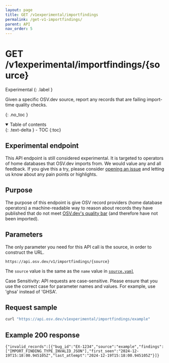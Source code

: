 ```yaml
---
layout: page
title: GET /v1experimental/importfindings
permalink: /get-v1-importfindings/
parent: API
nav_order: 5
---
```

# GET /v1experimental/importfindings/{source}
Experimental
{: .label }

Given a specific OSV.dev source, report any records that are failing import-time quality checks.

{: .no_toc }

<details open markdown="block">
  <summary>
    Table of contents
  </summary>
  {: .text-delta }
- TOC
{:toc}
</details>

## Experimental endpoint

This API endpoint is still considered experimental. It is targeted to operators
of home databases that OSV.dev imports from. We would value any and all
feedback. If you give this a try, please consider [opening an
issue](https://github.com/google/osv.dev/issues/new) and letting us know about
any pain points or highlights.

## Purpose

The purpose of this endpoint is give OSV record providers (home database
operators) a machine-readable way to reason about records they have published that
do not meet [OSV.dev's quality bar](data_quality.html) (and therefore have not been imported).

## Parameters

The only parameter you need for this API call is the source, in order to construct the URL.

`https://api.osv.dev/v1/importfindings/{source}`

The `source` value is the same as the `name` value in [`source.yaml`](https://github.com/google/osv.dev/blob/master/source.yaml)

Case Sensitivity: API requests are case-sensitive. Please ensure that you use the correct case for parameter names and values. For example, use 'ghsa' instead of 'GHSA'.

## Request sample

```bash
curl "https://api.osv.dev/v1experimental/importfindings/example"
```

## Example 200 response

```
{"invalid_records":[{"bug_id":"EX-1234","source":"example","findings":["IMPORT_FINDING_TYPE_INVALID_JSON"],"first_seen":"2024-12-19T15:18:00.945105Z","last_attempt":"2024-12-19T15:18:00.945105Z"}]}
```
